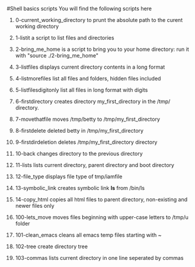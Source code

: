 #Shell basics scripts
You will find the following scripts here

1. 0-current_working_directory to prunt the absolute path to the curent working directory
2. 1-listit a script to list files and directories
3. 2-bring_me_home is a script to bring you to your home directory: run it with "source ./2-bring_me_home"
4. 3-listfiles displays current directory contents in a long format
5. 4-listmorefiles list all files and folders, hidden files included
6. 5-listfilesdigitonly list all files in long format with digits
7. 6-firstdirectory creates directory my_first_directory in the /tmp/ directory.
8. 7-movethatfile moves /tmp/betty to /tmp/my_first_directory
9. 8-firstdelete deleted betty in /tmp/my_first_directory

10. 9-firstdirdeletion deletes /tmp/my_first_directory directory
11. 10-back changes directory to the previous directory
12. 11-lists lists current directory, parent directory and boot directory
13. 12-file_type displays file type of tmp/iamfile
14. 13-symbolic_link creates symbolic link __ls__ from /bin/ls
15. 14-copy_html copies all html files to parent directory, non-existing and newer files only
16. 100-lets_move moves files beginning with upper-case letters to /tmp/u folder
17. 101-clean_emacs cleans all emacs temp files starting with ~
18. 102-tree create directory tree
19. 103-commas lists current directory in one line seperated by commas



